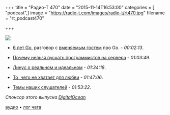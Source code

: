 +++
title = "Радио-Т 470"
date = "2015-11-14T16:53:00"
categories = [ "podcast",]
image = "https://radio-t.com/images/radio-t/rt470.jpg"
filename = "rt_podcast470"

+++

![](https://radio-t.com/images/radio-t/rt470.jpg)

- [6 лет Go](http://blog.golang.org/6years), разговор с [вменяемым гостем](http://nodir.io) про Go. - *00:02:13*.

- [Почему нельзя пускать программистов на сервера](http://habrahabr.ru/company/dataart/blog/270677/) - *01:03:49*.
- [Линус о реальном и идеальном](http://www.datacenterknowledge.com/archives/2015/11/09/linus-torvalds-perfect-security-in-linux-is-impossible/) - *01:34:18*.
- [То, чего не хватает для любви](http://thenextweb.com/insider/2015/11/14/review-satechis-usb-c-3-in-1-combo-for-macbook-is-the-hub-youre-looking-for/) - *01:47:06*.
- [Темы наших слушателей](https://radio-t.com/p/2015/11/10/prep-470/) - *01:53:22*.

_Спонсор этого выпуска [DigitalOcean](https://do.co/radiot)_

[аудио](https://cdn.radio-t.com/rt_podcast470.mp3) • [лог чата](http://chat.radio-t.com/logs/radio-t-470.html)
<audio src="https://cdn.radio-t.com/rt_podcast470.mp3" preload="none"></audio>
